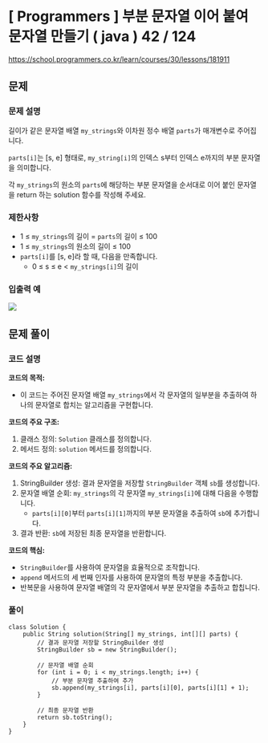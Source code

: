 # [ Programmers ] 부분 문자열 이어 붙여 문자열 만들기 ( java ) 42 / 124
https://school.programmers.co.kr/learn/courses/30/lessons/181911

## 문제 
### 문제 설명
길이가 같은 문자열 배열 `my_strings`와 이차원 정수 배열 `parts`가 매개변수로 주어집니다. 

`parts[i]`는 [s, e] 형태로, `my_string[i]`의 인덱스 s부터 인덱스 e까지의 부분 문자열을 의미합니다. 

각 `my_strings`의 원소의 `parts`에 해당하는 부분 문자열을 순서대로 이어 붙인 문자열을 return 하는 solution 함수를 작성해 주세요.

### 제한사항
- 1 ≤ `my_strings`의 길이 = `parts`의 길이 ≤ 100
- 1 ≤ `my_strings`의 원소의 길이 ≤ 100
- `parts[i]`를 [s, e]라 할 때, 다음을 만족합니다.
    - 0 ≤ s ≤ e < `my_strings[i]`의 길이

### 입출력 예
![](https://i.imgur.com/QgCZbRp.png)


## 문제 풀이
### 코드 설명
**코드의 목적:**

- 이 코드는 주어진 문자열 배열 `my_strings`에서 각 문자열의 일부분을 추출하여 하나의 문자열로 합치는 알고리즘을 구현합니다.

**코드의 주요 구조:**

1. 클래스 정의: `Solution` 클래스를 정의합니다.
2. 메서드 정의: `solution` 메서드를 정의합니다.

**코드의 주요 알고리즘:**

1. StringBuilder 생성: 결과 문자열을 저장할 `StringBuilder` 객체 `sb`를 생성합니다.
2. 문자열 배열 순회: `my_strings`의 각 문자열 `my_strings[i]`에 대해 다음을 수행합니다.
    - `parts[i][0]`부터 `parts[i][1]`까지의 부분 문자열을 추출하여 `sb`에 추가합니다.
3. 결과 반환: `sb`에 저장된 최종 문자열을 반환합니다.

**코드의 핵심:**

- `StringBuilder`를 사용하여 문자열을 효율적으로 조작합니다.
- `append` 메서드의 세 번째 인자를 사용하여 문자열의 특정 부분을 추출합니다.
- 반복문을 사용하여 문자열 배열의 각 문자열에서 부분 문자열을 추출하고 합칩니다.

### 풀이
```
class Solution {
    public String solution(String[] my_strings, int[][] parts) {
        // 결과 문자열 저장할 StringBuilder 생성
        StringBuilder sb = new StringBuilder();

        // 문자열 배열 순회
        for (int i = 0; i < my_strings.length; i++) {
            // 부분 문자열 추출하여 추가
            sb.append(my_strings[i], parts[i][0], parts[i][1] + 1);
        }

        // 최종 문자열 반환
        return sb.toString();
    }
}
```

